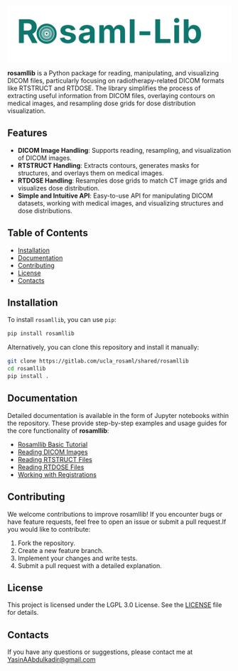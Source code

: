 ![Rosaml-Lib](https://raw.githubusercontent.com/YAAbdulkadir/rosamllib/main/brand/logo-wordmark.svg)

**rosamllib** is a Python package for reading, manipulating, and visualizing DICOM files, particularly focusing on radiotherapy-related DICOM formats like RTSTRUCT and RTDOSE. The library simplifies the process of extracting useful information from DICOM files, overlaying contours on medical images, and resampling dose grids for dose distribution visualization.

## **Features**

- **DICOM Image Handling**: Supports reading, resampling, and visualization of DICOM images.
- **RTSTRUCT Handling**: Extracts contours, generates masks for structures, and overlays them on medical images.
- **RTDOSE Handling**: Resamples dose grids to match CT image grids and visualizes dose distribution.
- **Simple and Intuitive API**: Easy-to-use API for manipulating DICOM datasets, working with medical images, and visualizing structures and dose distributions.

## **Table of Contents**

- [Installation](#installation)
- [Documentation](#documentation)
- [Contributing](#contributing)
- [License](#license)
- [Contacts](#contacts)

## **Installation**

To install `rosamllib`, you can use `pip`:

```bash
pip install rosamllib
```
Alternatively, you can clone this repository and install it manually:

```bash
git clone https://gitlab.com/ucla_rosaml/shared/rosamllib
cd rosamllib
pip install .
```

## Documentation
Detailed documentation is available in the form of Jupyter notebooks within the repository. These provide step-by-step examples and usage guides for the core functionality of **rosamllib**:
- [Rosamllib Basic Tutorial](https://github.com/YAAbdulkadir/rosamllib/blob/main/examples/rosamllib_tutorial.ipynb)
- [Reading DICOM Images](https://github.com/YAAbdulkadir/rosamllib/blob/main/examples/reading_dicom_images.ipynb)
- [Reading RTSTRUCT Files](https://github.com/YAAbdulkadir/rosamllib/blob/main/examples/reading_dicom_rtstruct.ipynb)
- [Reading RTDOSE Files](https://github.com/YAAbdulkadir/rosamllib/blob/main/examples/reading_dicom_rtdose.ipynb)
- [Working with Registrations](https://github.com/YAAbdulkadir/rosamllib/blob/main/examples/registrations.ipynb)

## Contributing
We welcome contributions to improve rosamllib! If you encounter bugs or have feature requests, feel free to open an issue or submit a pull request.If you would like to contribute:

1. Fork the repository.
2. Create a new feature branch.
3. Implement your changes and write tests.
4. Submit a pull request with a detailed explanation.

## License

This project is licensed under the LGPL 3.0 License. See the [LICENSE](LICENSE) file for details.

## Contacts
If you have any questions or suggestions, please contact me at YasinAAbdulkadir@gmail.com
